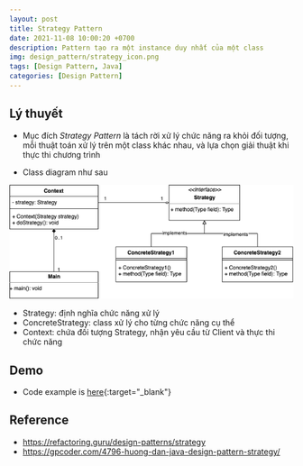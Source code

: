 ```yaml
---
layout: post
title: Strategy Pattern
date: 2021-11-08 10:00:20 +0700
description: Pattern tạo ra một instance duy nhất của một class
img: design_pattern/strategy_icon.png
tags: [Design Pattern, Java]
categories: [Design Pattern]
---
```


## Lý thuyết

- Mục đích *Strategy Pattern* là tách rời xử lý chức năng ra khỏi đối tượng, mỗi thuật toán xử lý trên một class khác nhau, và lựa chọn giải thuật khi thực thi chương trình

- Class diagram như sau

<div align="center">
    <img src="/assets/img/design_pattern/strategy_pattern.png"/>
</div>

  - Strategy: định nghĩa chức năng xử lý
  - ConcreteStrategy: class xử lý cho từng chức năng cụ thể
  - Context: chứa đối tượng Strategy, nhận yêu cầu từ Client và thực thi chức năng

## Demo

- Code example is [here](https://github.com/huypva/strategy-pattern-example){:target="_blank"}

## Reference

- <https://refactoring.guru/design-patterns/strategy>
- <https://gpcoder.com/4796-huong-dan-java-design-pattern-strategy/>
